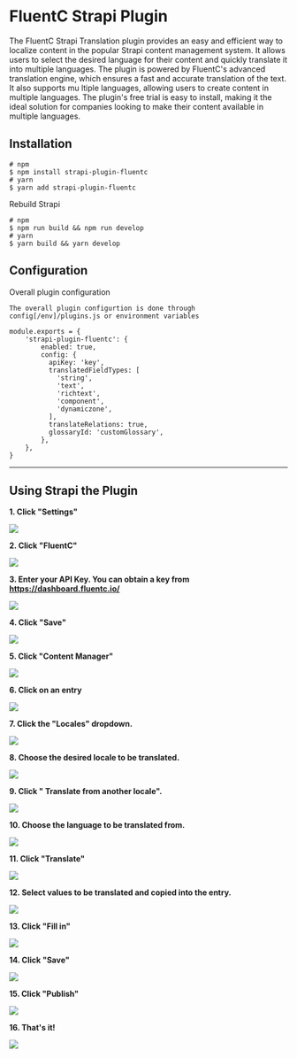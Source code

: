 # FluentC Strapi Plugin

The FluentC Strapi Translation plugin provides an easy and efficient way to localize content in the popular Strapi content management system. It allows users to select the desired language for their content and quickly translate it into multiple languages. The plugin is powered by FluentC's advanced translation engine, which ensures a fast and accurate translation of the text. It also supports mu
ltiple languages, allowing users to create content in multiple languages. The plugin's free trial is easy to install, making it the ideal solution for companies looking to make their content available in multiple languages.

## Installation

```
# npm
$ npm install strapi-plugin-fluentc
# yarn
$ yarn add strapi-plugin-fluentc
```

Rebuild Strapi

```
# npm
$ npm run build && npm run develop
# yarn
$ yarn build && yarn develop
```

## Configuration

Overall plugin configuration

    The overall plugin configurtion is done through config[/env]/plugins.js or environment variables

```
module.exports = {
    'strapi-plugin-fluentc': {
        enabled: true,
        config: {
          apiKey: 'key',
          translatedFieldTypes: [
            'string',
            'text',
            'richtext',
            'component',
            'dynamiczone',
          ],
          translateRelations: true,
          glossaryId: 'customGlossary',
        },
    },
}
```

---

## Using Strapi the Plugin

**1. Click "Settings"**

![](https://image.scribehow-prod.com/ME_2jqSg6wxvUZmuTNd6rHMj-VwlNSn_-Ljcgo4DiV0/zoom:0.7506702412868632/enlarge:true/crop:746:420:nowe:0:196/wm:0.8:nowe:51:132:0.17857142857142858/aHR0cHM6Ly9jb2xvbnktcmVjb3JkZXIuczMuYW1hem9uYXdzLmNvbS9maWxlcy8yMDIyLTEyLTExL2U0ZjcyMTY2LWFmZjctNDkwNi1hYTFhLWRhNDA4MzNjMzBkMC9hc2NyZWVuc2hvdC5qcGVn)

**2. Click "FluentC"**

![](https://image.scribehow-prod.com/jHODYbojIB_w4s6lapjsom2vNV4tRxeTYCpoNWLkN0U/zoom:0.7506702412868632/enlarge:true/crop:746:420:nowe:0:352/wm:0.8:nowe:202:132:0.17857142857142858/aHR0cHM6Ly9jb2xvbnktcmVjb3JkZXIuczMuYW1hem9uYXdzLmNvbS9maWxlcy8yMDIyLTEyLTExLzRlZmYzNDEwLTY3NTAtNGI2NC1iMDdmLWQwMjhmNDhjMzEwOC9hc2NyZWVuc2hvdC5qcGVn)

**3. Enter your API Key. You can obtain a key from https://dashboard.fluentc.io/**

![](https://image.scribehow-prod.com/KVCQ1yXguhQHlE71cYtV2NgXgsj0LwZlieIgFa8XYaY/zoom:0.7506702412868632/enlarge:true/crop:746:420:nowe:432:53/wm:0.8:nowe:255:132:0.17857142857142858/aHR0cHM6Ly9jb2xvbnktcmVjb3JkZXIuczMuYW1hem9uYXdzLmNvbS9maWxlcy8yMDIyLTEyLTExLzc1YjNjYTRhLWQzNWMtNGNjOC05ZTNiLTQ4MmJjZmM5ZTg0OC9hc2NyZWVuc2hvdC5qcGVn)

**4. Click "Save"**

![](https://image.scribehow-prod.com/NzPqOjbUJ-bMBlqWT9lMPQPpEteiIQGJRIHGuPpRaIc/zoom:0.7506702412868632/enlarge:true/crop:746:420:nowe:1072:0/wm:0.8:nowe:453:114:0.17857142857142858/aHR0cHM6Ly9jb2xvbnktcmVjb3JkZXIuczMuYW1hem9uYXdzLmNvbS9maWxlcy8yMDIyLTEyLTExL2RmNDY1ZTM3LTA4MTgtNGZiNi05OThkLTc5MDFiZWE1YjA5My9hc2NyZWVuc2hvdC5qcGVn)

**5. Click "Content Manager"**

![](https://image.scribehow-prod.com/vCz3Yw64YtEzkKKB0nfQu-xV7KcVZxZMq8oju-LA4Uw/zoom:0.7506702412868632/enlarge:true/crop:746:420:nowe:0:0/wm:0.8:nowe:68:49:0.17857142857142858/aHR0cHM6Ly9jb2xvbnktcmVjb3JkZXIuczMuYW1hem9uYXdzLmNvbS9maWxlcy8yMDIyLTEyLTExLzhjYjQyMGQ4LTliNDAtNGYwMC04OGE4LTQ4M2Q0MmU1ZmFkZC9hc2NyZWVuc2hvdC5qcGVn)

**6. Click on an entry**

![](https://image.scribehow-prod.com/VYzh5W6BEFUM_b1CpdIJZLDykmOoDuuc1mQkRp7Ryww/zoom:0.7506702412868632/enlarge:true/crop:746:420:nowe:419:97/wm:0.8:nowe:255:132:0.17857142857142858/aHR0cHM6Ly9jb2xvbnktcmVjb3JkZXIuczMuYW1hem9uYXdzLmNvbS9maWxlcy8yMDIyLTEyLTExLzdmNDVkNjBhLTBlNDMtNDc1Yy04M2JlLWNmNjcxMjE0Yjc0MC9hc2NyZWVuc2hvdC5qcGVn)

**7. Click the "Locales" dropdown.**

![](https://image.scribehow-prod.com/pGSxbCBLeXyu6y8VN7Xix8NFpKdVRFyebCZTcoghLoQ/zoom:0.7506702412868632/enlarge:true/crop:746:420:nowe:1072:324/wm:0.8:nowe:414:132:0.17857142857142858/aHR0cHM6Ly9jb2xvbnktcmVjb3JkZXIuczMuYW1hem9uYXdzLmNvbS9maWxlcy8yMDIyLTEyLTExLzgwOTdiNmZhLTEwNTEtNGNkOC1hMWE3LTk3NzM0NmNhNWMwMy9hc2NyZWVuc2hvdC5qcGVn)

**8. Choose the desired locale to be translated.**

![](https://image.scribehow-prod.com/TlyczEMauMICkIeBnL_7Ot127qnNoUSJgikk0CmZ7hE/zoom:0.7506702412868632/enlarge:true/crop:746:420:nowe:1072:422/wm:0.8:nowe:355:132:0.17857142857142858/aHR0cHM6Ly9jb2xvbnktcmVjb3JkZXIuczMuYW1hem9uYXdzLmNvbS9maWxlcy8yMDIyLTEyLTExL2JlOGIyM2Y0LTU3MDUtNGZkOC05ZTQ1LTBmMWE2NmVlMzg3Mi9hc2NyZWVuc2hvdC5qcGVn)

**9. Click " Translate from another locale".**

![](https://image.scribehow-prod.com/8087ZofFwzJTro252gtYX92I6h5YWPbHOpTlV9IFolw/zoom:0.7506702412868632/enlarge:true/crop:746:420:nowe:1072:309/wm:0.8:nowe:391:132:0.17857142857142858/aHR0cHM6Ly9jb2xvbnktcmVjb3JkZXIuczMuYW1hem9uYXdzLmNvbS9maWxlcy8yMDIyLTEyLTExL2NiZDNjN2Q5LTRkODctNDEwZC1iYjMwLWJlNmU5NjA1ZmU4Yy9hc2NyZWVuc2hvdC5qcGVn)

**10. Choose the language to be translated from.**

![](https://image.scribehow-prod.com/29zyhUAyzIRGrEjO8aeT1MbW4JQ7bEvqOIzde_tGVSo/zoom:0.7506702412868632/enlarge:true/crop:746:420:nowe:657:197/wm:0.8:nowe:255:132:0.17857142857142858/aHR0cHM6Ly9jb2xvbnktcmVjb3JkZXIuczMuYW1hem9uYXdzLmNvbS9maWxlcy8yMDIyLTEyLTExLzNiODM3ZDJiLTcxY2ItNDhlNy1iOGVhLWYzMDM1OTExMjZlZC9hc2NyZWVuc2hvdC5qcGVn)

**11. Click "Translate"**

![](https://image.scribehow-prod.com/TJ863Wx3Ug2HfaRln-XfwKHE9lvxhLXQwMYhnrW8dl4/zoom:0.7506702412868632/enlarge:true/crop:746:420:nowe:615:281/wm:0.8:nowe:255:132:0.17857142857142858/aHR0cHM6Ly9jb2xvbnktcmVjb3JkZXIuczMuYW1hem9uYXdzLmNvbS9maWxlcy8yMDIyLTEyLTExLzA1OTliMDdmLWExNzgtNDk4NS1iZDRiLTlkZDFjZTlkODlhOC9hc2NyZWVuc2hvdC5qcGVn)

**12. Select values to be translated and copied into the entry.**

![](https://image.scribehow-prod.com/aMfb94mdsj4Z7y2VvS8EqCZ8FbS4q-tAVgXbnGz-cq0/zoom:0.7506702412868632/enlarge:true/crop:746:420:nowe:240:282/wm:0:nowe:255:132:0.17857142857142858/aHR0cHM6Ly9jb2xvbnktcmVjb3JkZXIuczMuYW1hem9uYXdzLmNvbS9maWxlcy8yMDIyLTEyLTExLzA5NmQwYzJiLTU3YzgtNDY4Yi05ZDYyLWJhMjgwNjY0YzU5MC9zY3JlZW5zaG90LnBuZw)

**13. Click "Fill in"**

![](https://image.scribehow-prod.com/HVK45LA5WBsp6_PNa8ib3ffL0edi7ws-oA8ljFGRXck/zoom:0.7506702412868632/enlarge:true/crop:746:420:nowe:903:714/wm:0.8:nowe:255:132:0.17857142857142858/aHR0cHM6Ly9jb2xvbnktcmVjb3JkZXIuczMuYW1hem9uYXdzLmNvbS9maWxlcy8yMDIyLTEyLTExLzE3YjU2NDZkLTcyNTAtNDg1Ny1iMWExLWFiYjQwMzc3YTMzMS9hc2NyZWVuc2hvdC5qcGVn)

**14. Click "Save"**

![](https://image.scribehow-prod.com/cUKUCRdNa-YyE3kcWBMG1VlrIqs6MnfP5BtE_kg4q6g/zoom:0.7506702412868632/enlarge:true/crop:746:420:nowe:1072:0/wm:0.8:nowe:462:32:0.17857142857142858/aHR0cHM6Ly9jb2xvbnktcmVjb3JkZXIuczMuYW1hem9uYXdzLmNvbS9maWxlcy8yMDIyLTEyLTExLzYyNzM0N2FjLWEwNTUtNDA5Yy05NjA3LWJkMjMwYTgxMjA5OS9hc2NyZWVuc2hvdC5qcGVn)

**15. Click "Publish"**

![](https://image.scribehow-prod.com/Qr4xOTgTeSr9N-OtAwzpawdRtAkI6kFG7Av5-YXg-h4/zoom:0.7506702412868632/enlarge:true/crop:746:420:nowe:1072:0/wm:0.8:nowe:386:27:0.17857142857142858/aHR0cHM6Ly9jb2xvbnktcmVjb3JkZXIuczMuYW1hem9uYXdzLmNvbS9maWxlcy8yMDIyLTEyLTExL2QzZWFkM2VjLTAzZGEtNGU2Ni1iMzY4LWZlNjY1M2FkZTU0My9hc2NyZWVuc2hvdC5qcGVn)

**16. That's it!**

![](https://media.tenor.com/xiyFll4jY6kAAAAC/despicable-me-minions.gif)
